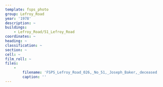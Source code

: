 ```yaml
---
template: fsps_photo
group: Lefroy_Road
year: '1978'
description: ~
buildings:
    - Lefroy_Road/51_Lefroy_Road
coordinates: ~
heading: ~
classification: ~
section: ~
cell: ~
film_roll: ~
files:
    -
        filename: 'FSPS_Lefroy_Road_026,_No_51,_Joseph_Baker,_deceased,_20-6-L,_1978.png'
        caption: ''
---
```

